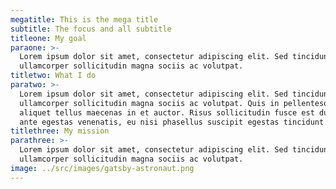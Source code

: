 ```yaml
---
megatitle: This is the mega title
subtitle: The focus and all subtitle
titleone: My goal
paraone: >-
  Lorem ipsum dolor sit amet, consectetur adipiscing elit. Sed tincidunt arcu
  ullamcorper sollicitudin magna sociis ac volutpat. 
titletwo: What I do
paratwo: >-
  Lorem ipsum dolor sit amet, consectetur adipiscing elit. Sed tincidunt arcu
  ullamcorper sollicitudin magna sociis ac volutpat. Quis in pellentesque
  aliquet tellus maecenas in et auctor. Risus sollicitudin fusce est dui. Aenean
  ante egestas venenatis, eu nisi phasellus suscipit egestas tincidunt.
titlethree: My mission
parathree: >-
  Lorem ipsum dolor sit amet, consectetur adipiscing elit. Sed tincidunt arcu
  ullamcorper sollicitudin magna sociis ac volutpat.
image: ../src/images/gatsby-astronaut.png
---
```


